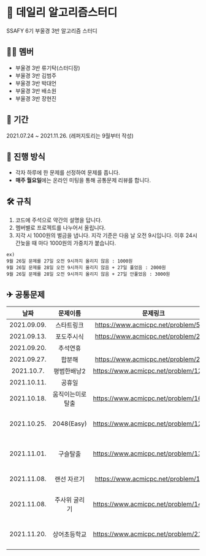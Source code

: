 # 🥇 데일리 알고리즘스터디
SSAFY 6기 부울경 3반 알고리즘 스터디
## 🤷‍♂️ 멤버
* 부울경 3반 류기탁(스터디장)
* 부울경 3반 김범주
* 부울경 3반 박대언
* 부울경 3반 배소원
* 부울경 3반 장현진

## 📄 기간
2021.07.24 ~ 2021.11.26.
(레퍼지토리는 9월부터 작성)

## 📣 진행 방식
* 각자 하루에 한 문제를 선정하여 문제를 풉니다.   
* **매주 월요일**에는 온라인 미팅을 통해 공통문제 리뷰를 합니다.

## 🛠 규칙
1. 코드에 주석으로 약간의 설명을 답니다.
2. 멤버별로 프로젝트를 나누어서 올립니다.
3. 지각 시 1000원의 벌금을 냅니다. 지각 기준은 다음 날 오전 9시입니다. 이후 24시간늦을 때 마다 1000원의 가중치가 붙습니다.
```
ex) 
9월 26일 문제를 27일 오전 9시까지 올리지 않음 : 1000원
9월 26일 문제를 28일 오전 9시까지 올리지 않음 + 27일 풀었음 : 2000원
9월 26일 문제를 28일 오전 9시까지 올리지 않음 + 27일 안풀었음 : 3000원
```

## ✈ 공통문제
|날짜|문제이름|문제링크|유형 |
|:--:|:-----:|:----:|:----:|
|2021.09.09.|스타트링크|https://www.acmicpc.net/problem/5014|BFS|
|2021.09.13.|포도주시식|https://www.acmicpc.net/problem/2156|DP|
|2021.09.20.|추석연휴|||
|2021.09.27.|합분해|https://www.acmicpc.net/problem/2225|DP|
|2021.10.7.|평범한배낭2|https://www.acmicpc.net/problem/12920|DP|
|2021.10.11.|공휴일|||
|2021.10.18.|움직이는미로탈출|https://www.acmicpc.net/problem/16954|배열|
|2021.10.25.|2048(Easy)|https://www.acmicpc.net/problem/12100|시뮬레이션|
|2021.11.01.|구슬탈출|https://www.acmicpc.net/problem/13459|시뮬레이션|
|2021.11.08.|랜선 자르기|https://www.acmicpc.net/problem/1654|이분탐색|
|2021.11.08.|주사위 굴리기|https://www.acmicpc.net/problem/14499|시뮬레이션|
|2021.11.20.|상어초등학교|https://www.acmicpc.net/problem/21608|시뮬레이션|
